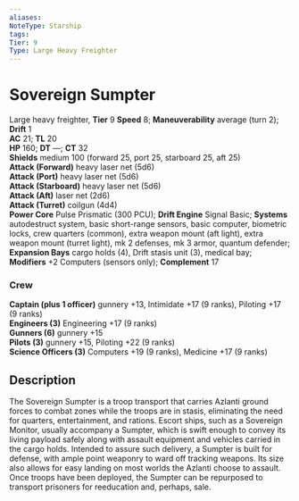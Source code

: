 ```yaml
---
aliases: 
NoteType: Starship
tags: 
Tier: 9
Type: Large Heavy Freighter
---
```


# Sovereign Sumpter

Large heavy freighter, **Tier** 9 
**Speed** 8; **Maneuverability** average (turn 2); **Drift** 1  
**AC** 21; **TL** 20  
**HP** 160; **DT** —; **CT** 32  
**Shields** medium 100 (forward 25, port 25, starboard 25, aft 25)  
**Attack (Forward)** heavy laser net (5d6)  
**Attack (Port)** heavy laser net (5d6)  
**Attack (Starboard)** heavy laser net (5d6)  
**Attack (Aft)** laser net (2d6)  
**Attack (Turret)** coilgun (4d4)  
**Power Core** Pulse Prismatic (300 PCU); **Drift Engine** Signal Basic; **Systems** autodestruct system, basic short-range sensors, basic computer, biometric locks, crew quarters (common), extra weapon mount (aft light), extra weapon mount (turret light), mk 2 defenses, mk 3 armor, quantum defender; **Expansion Bays** cargo holds (4), Drift stasis unit (3), medical bay; **Modifiers** +2 Computers (sensors only); **Complement** 17

### Crew

**Captain (plus 1 officer)** gunnery +13, Intimidate +17 (9 ranks), Piloting +17 (9 ranks)  
**Engineers (3)** Engineering +17 (9 ranks)  
**Gunners (6)** gunnery +15  
**Pilots (3)** gunnery +15, Piloting +22 (9 ranks)  
**Science Officers (3)** Computers +19 (9 ranks), Medicine +17 (9 ranks)

## Description

The Sovereign Sumpter is a troop transport that carries Azlanti ground forces to combat zones while the troops are in stasis, eliminating the need for quarters, entertainment, and rations. Escort ships, such as a Sovereign Monitor, usually accompany a Sumpter, which is swift enough to convey its living payload safely along with assault equipment and vehicles carried in the cargo holds. Intended to assure such delivery, a Sumpter is built for defense, with ample point weaponry to ward off tracking weapons. Its size also allows for easy landing on most worlds the Azlanti choose to assault. Once troops have been deployed, the Sumpter can be repurposed to transport prisoners for reeducation and, perhaps, sale.
